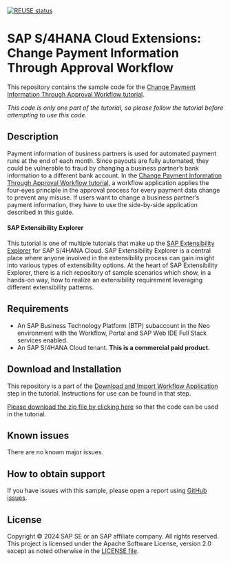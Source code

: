 [![REUSE status](https://api.reuse.software/badge/github.com/SAP-samples/s4hana-ext-approve-payment-data)](https://api.reuse.software/info/github.com/SAP-samples/s4hana-ext-approve-payment-data)

# SAP S/4HANA Cloud Extensions: Change Payment Information Through Approval Workflow
This repository contains the sample code for the [Change Payment Information Through Approval Workflow tutorial](http://tiny.cc/s4-approve-payment-data).

*This code is only one part of the tutorial, so please follow the tutorial before attempting to use this code.*

## Description
Payment information of business partners is used for automated payment runs at the end of each month. Since payouts are fully automated, they could be vulnerable to fraud by changing a business partner’s bank information to a different bank account. In the [Change Payment Information Through Approval Workflow tutorial](http://tiny.cc/s4-approve-payment-data), a workflow application applies the four-eyes principle in the approval process for every payment data change to prevent any misuse. If users want to change a business partner’s payment information, they have to use the side-by-side application described in this guide.

#### SAP Extensibility Explorer

This tutorial is one of multiple tutorials that make up the [SAP Extensibility Explorer](https://sap.com/extends4) for SAP S/4HANA Cloud.
SAP Extensibility Explorer is a central place where anyone involved in the extensibility process can gain insight into various types of extensibility options. At the heart of SAP Extensibility Explorer, there is a rich repository of sample scenarios which show, in a hands-on way, how to realize an extensibility requirement leveraging different extensibility patterns.


Requirements
-------------
- An SAP Business Technology Platform (BTP) subaccount in the Neo environment with the Workflow, Portal and SAP Web IDE Full Stack services enabled.
- An SAP S/4HANA Cloud tenant. **This is a commercial paid product.**

Download and Installation
-------------
This repository is a part of the [Download and Import Workflow Application](https://help.sap.com/viewer/b0e8d558ba2f47f5b02a3fc0ac9edc34/SHIP/en-US/3f45bbda8bcd450d8e91cfffaf50fd76.html) step in the tutorial. Instructions for use can be found in that step.

[Please download the zip file by clicking here](https://github.com/SAP/s4hana-ext-approve-payment-data/archive/master.zip) so that the code can be used in the tutorial.


Known issues
---------------------
There are no known major issues.


How to obtain support
---------------------
If you have issues with this sample, please open a report using [GitHub issues](https://github.com/SAP/s4hana-ext-approve-payment-data/issues).

License
-------
Copyright © 2024 SAP SE or an SAP affiliate company. All rights reserved.
This project is licensed under the Apache Software License, version 2.0 except as noted otherwise in the [LICENSE file](LICENSES/Apache-2.0.txt).
